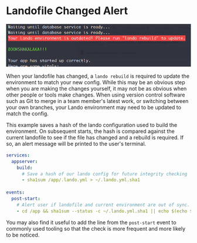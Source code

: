 # Landofile Changed Alert

![screenshot](https://raw.githubusercontent.com/AaronFeledy/lando-examples/master/landofile-changed-alert/screenshot.png)

When your landofile has changed, a `lando rebuild` is required to update the 
environment to match your new config. While this may be an obvious step when 
you are making the changes yourself, it may not be as obvious when other people
or tools make changes. When using version control software such as Git to merge
in a team member's latest work, or switching between your own branches, your
Lando environment may need to be updated to match the config.

This example saves a hash of the lando configuration used to build the
environment. On subsequent starts, the hash is compared against the current
landofile to see if the file has changed and a rebuild is required. If so, an 
alert message will be printed to the user's terminal.

```yaml
services:
  appserver:
    build:
      # Save a hash of our lando config for future integrity checking
      - sha1sum /app/.lando.yml > ~/.lando.yml.sha1

events:
  post-start:
    # Alert user if landofile and current environment are out of sync.
    - cd /app && sha1sum --status -c ~/.lando.yml.sha1 || echo $(echo $(tput setab 1 && tput setaf 7)Your Lando environment is outdated! Please run \"lando rebuild\" to update.$(tput sgr 0))
```

You may also find it useful to add the line from the `post-start` event to commonly used tooling so that the check is more frequent and more likely to be noticed.